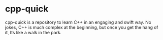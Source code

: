 # cpp-quick
cpp-quick is a repository to learn C++ in an engaging and swift way. No jokes, C++ is much complex at the beginning, but once you get the hang of it, Its like a walk in the park.

